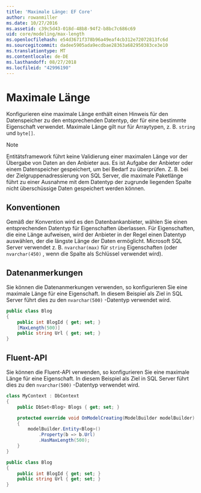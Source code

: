 ```yaml
---
title: 'Maximale Länge: EF Core'
author: rowanmiller
ms.date: 10/27/2016
ms.assetid: c39c5d43-018d-48b8-94f2-b8bc7c686c69
uid: core/modeling/max-length
ms.openlocfilehash: e54d3671f378b96a49eaf4cb312e72072813fc6d
ms.sourcegitcommit: dadee5905ada9ecdbae28363a682950383ce3e10
ms.translationtype: MT
ms.contentlocale: de-DE
ms.lasthandoff: 08/27/2018
ms.locfileid: "42996190"
---
```

# <a name="maximum-length"></a>Maximale Länge

Konfigurieren eine maximale Länge enthält einen Hinweis für den Datenspeicher zu den entsprechenden Datentyp, der für eine bestimmte Eigenschaft verwendet. Maximale Länge gilt nur für Arraytypen, z. B. `string` und `byte[]`.

> [!NOTE]  
> Entitätsframework führt keine Validierung einer maximalen Länge vor der Übergabe von Daten an den Anbieter aus. Es ist Aufgabe der Anbieter oder einem Datenspeicher gespeichert, um bei Bedarf zu überprüfen. Z. B. bei der Zielgruppenadressierung von SQL Server, die maximale Paketlänge führt zu einer Ausnahme mit dem Datentyp der zugrunde liegenden Spalte nicht überschüssige Daten gespeichert werden können.

## <a name="conventions"></a>Konventionen

Gemäß der Konvention wird es den Datenbankanbieter, wählen Sie einen entsprechenden Datentyp für Eigenschaften überlassen. Für Eigenschaften, die eine Länge aufweisen, wird der Anbieter in der Regel einen Datentyp auswählen, der die längste Länge der Daten ermöglicht. Microsoft SQL Server verwendet z. B. `nvarchar(max)` für `string` Eigenschaften (oder `nvarchar(450)` , wenn die Spalte als Schlüssel verwendet wird).

## <a name="data-annotations"></a>Datenanmerkungen

Sie können die Datenanmerkungen verwenden, so konfigurieren Sie eine maximale Länge für eine Eigenschaft. In diesem Beispiel als Ziel in SQL Server führt dies zu den `nvarchar(500)` -Datentyp verwendet wird.

<!-- [!code-csharp[Main](samples/core/Modeling/DataAnnotations/Samples/MaxLength.cs?highlight=4)] -->
``` csharp
public class Blog
{
    public int BlogId { get; set; }
    [MaxLength(500)]
    public string Url { get; set; }
}
```

## <a name="fluent-api"></a>Fluent-API

Sie können die Fluent-API verwenden, so konfigurieren Sie eine maximale Länge für eine Eigenschaft. In diesem Beispiel als Ziel in SQL Server führt dies zu den `nvarchar(500)` -Datentyp verwendet wird.

<!-- [!code-csharp[Main](samples/core/Modeling/FluentAPI/Samples/MaxLength.cs?highlight=7,8,9)] -->
``` csharp
class MyContext : DbContext
{
    public DbSet<Blog> Blogs { get; set; }

    protected override void OnModelCreating(ModelBuilder modelBuilder)
    {
        modelBuilder.Entity<Blog>()
            .Property(b => b.Url)
            .HasMaxLength(500);
    }
}

public class Blog
{
    public int BlogId { get; set; }
    public string Url { get; set; }
}
```
